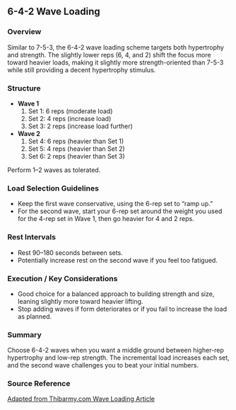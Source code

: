 ## 6-4-2 Wave Loading

### Overview
Similar to 7-5-3, the 6-4-2 wave loading scheme targets both hypertrophy and strength. The slightly lower reps (6, 4, and 2) shift the focus more toward heavier loads, making it slightly more strength-oriented than 7-5-3 while still providing a decent hypertrophy stimulus.

### Structure
- **Wave 1**  
  1. Set 1: 6 reps (moderate load)  
  2. Set 2: 4 reps (increase load)  
  3. Set 3: 2 reps (increase load further)
- **Wave 2**  
  1. Set 4: 6 reps (heavier than Set 1)  
  2. Set 5: 4 reps (heavier than Set 2)  
  3. Set 6: 2 reps (heavier than Set 3)

Perform 1–2 waves as tolerated.

### Load Selection Guidelines
- Keep the first wave conservative, using the 6-rep set to “ramp up.”  
- For the second wave, start your 6-rep set around the weight you used for the 4-rep set in Wave 1, then go heavier for 4 and 2 reps.

### Rest Intervals
- Rest 90–180 seconds between sets.  
- Potentially increase rest on the second wave if you feel too fatigued.

### Execution / Key Considerations
- Good choice for a balanced approach to building strength and size, leaning slightly more toward heavier lifting.  
- Stop adding waves if form deteriorates or if you fail to increase the load as planned.

### Summary
Choose 6-4-2 waves when you want a middle ground between higher-rep hypertrophy and low-rep strength. The incremental load increases each set, and the second wave challenges you to beat your initial numbers.

### Source Reference
[Adapted from Thibarmy.com Wave Loading Article](https://thibarmy.com/wave-loading-02/)